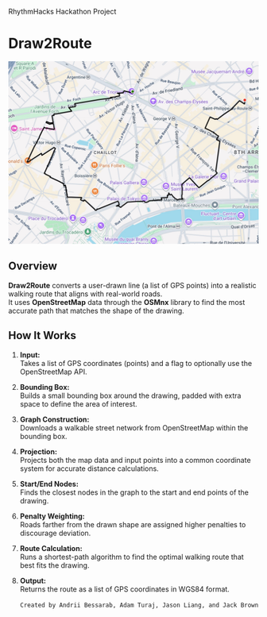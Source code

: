 RhythmHacks Hackathon Project

# Draw2Route

![Paris](./Image_2025-10-25_at_22.55.jpg)

## Overview

**Draw2Route** converts a user-drawn line (a list of GPS points) into a realistic walking route that aligns with real-world roads.  
It uses **OpenStreetMap** data through the **OSMnx** library to find the most accurate path that matches the shape of the drawing.

## How It Works

1. **Input:**  
   Takes a list of GPS coordinates (points) and a flag to optionally use the OpenStreetMap API.
2. **Bounding Box:**  
   Builds a small bounding box around the drawing, padded with extra space to define the area of interest.
3. **Graph Construction:**  
   Downloads a walkable street network from OpenStreetMap within the bounding box.
4. **Projection:**  
   Projects both the map data and input points into a common coordinate system for accurate distance calculations.
5. **Start/End Nodes:**  
   Finds the closest nodes in the graph to the start and end points of the drawing.
6. **Penalty Weighting:**  
   Roads farther from the drawn shape are assigned higher penalties to discourage deviation.
7. **Route Calculation:**  
   Runs a shortest-path algorithm to find the optimal walking route that best fits the drawing.
8. **Output:**  
   Returns the route as a list of GPS coordinates in WGS84 format.

   `Created by Andrii Bessarab, Adam Turaj, Jason Liang, and Jack Brown`
